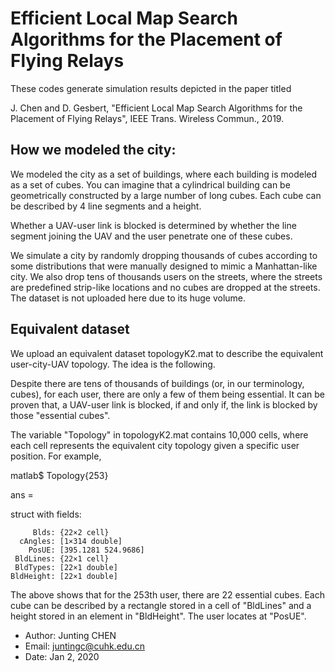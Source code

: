 # Efficient Local Map Search Algorithms for the Placement of Flying Relays

These codes generate simulation results depicted in the paper titled


J. Chen and D. Gesbert, "Efficient Local Map Search Algorithms for the
Placement of Flying Relays", IEEE Trans.  Wireless Commun., 2019.

## How we modeled the city:
We modeled the city as a set of buildings, where each building is modeled as a set of cubes. You can imagine that a cylindrical building can be geometrically constructed by a large number of long cubes. Each cube can be described by 4 line segments and a height. 

Whether a UAV-user link is blocked is determined by whether the line segment joining the UAV and the user penetrate one of these cubes. 

We simulate a city by randomly dropping thousands of cubes according to some distributions that were manually designed to mimic a Manhattan-like city. We also drop tens of thousands users on the streets, where the streets are predefined strip-like locations and no cubes are dropped at the streets. The dataset is not uploaded here due to its huge volume. 

## Equivalent dataset
We upload an equivalent dataset topologyK2.mat to describe the equivalent user-city-UAV topology. The idea is the following. 

Despite there are tens of thousands of buildings (or, in our terminology, cubes), for each user, there are only a few of them being essential. It can be proven that, a UAV-user link is blocked, if and only if, the link is blocked by those "essential cubes". 

The variable "Topology" in topologyK2.mat contains 10,000 cells, where each cell represents the equivalent city topology given a specific user position. For example,

matlab$ Topology{253}

ans = 

  struct with fields:

         Blds: {22×2 cell}
      cAngles: [1×314 double]
        PosUE: [395.1281 524.9686]
     BldLines: {22×1 cell}
     BldTypes: [22×1 double]
    BldHeight: [22×1 double]

The above shows that for the 253th user, there are 22 essential cubes. Each cube can be described by a rectangle stored in a cell of "BldLines" and a height stored in an element in "BldHeight". The user locates at "PosUE". 

- Author: Junting CHEN
- Email: juntingc@cuhk.edu.cn
- Date: Jan 2, 2020
